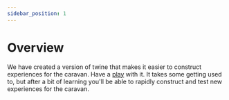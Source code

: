 ```yaml
---
sidebar_position: 1
---
```


# Overview

We have created a version of twine that makes it easier to construct experiences for the caravan.  Have a [play](https://tlodge.github.io/fmundane-twine/) with it. It takes some getting used to, but after a bit of learning you'll be able to rapidly construct and test new experiences for the caravan.